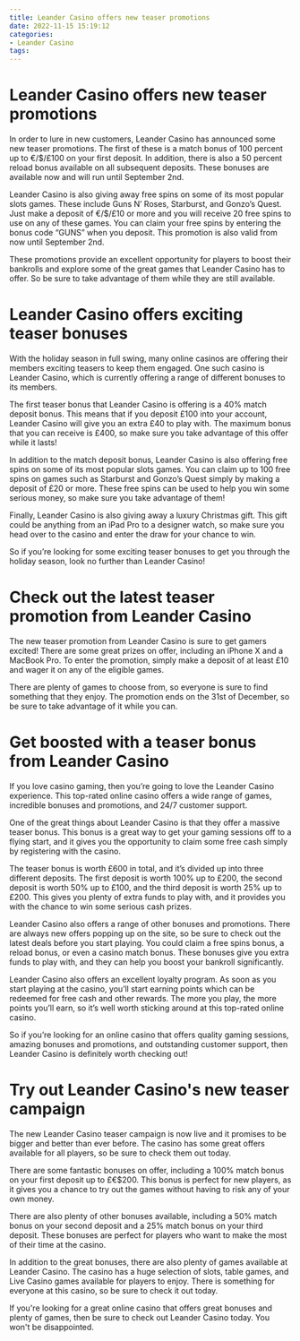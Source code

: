 ```yaml
---
title: Leander Casino offers new teaser promotions 
date: 2022-11-15 15:19:12
categories:
- Leander Casino
tags:
---
```



#  Leander Casino offers new teaser promotions 

In order to lure in new customers, Leander Casino has announced some new teaser promotions. The first of these is a match bonus of 100 percent up to €/$/£100 on your first deposit. In addition, there is also a 50 percent reload bonus available on all subsequent deposits. These bonuses are available now and will run until September 2nd.

Leander Casino is also giving away free spins on some of its most popular slots games. These include Guns N’ Roses, Starburst, and Gonzo’s Quest. Just make a deposit of €/$/£10 or more and you will receive 20 free spins to use on any of these games. You can claim your free spins by entering the bonus code “GUNS” when you deposit. This promotion is also valid from now until September 2nd.

These promotions provide an excellent opportunity for players to boost their bankrolls and explore some of the great games that Leander Casino has to offer. So be sure to take advantage of them while they are still available.

#  Leander Casino offers exciting teaser bonuses 
With the holiday season in full swing, many online casinos are offering their members exciting teasers to keep them engaged. One such casino is Leander Casino, which is currently offering a range of different bonuses to its members. 

The first teaser bonus that Leander Casino is offering is a 40% match deposit bonus. This means that if you deposit £100 into your account, Leander Casino will give you an extra £40 to play with. The maximum bonus that you can receive is £400, so make sure you take advantage of this offer while it lasts! 

In addition to the match deposit bonus, Leander Casino is also offering free spins on some of its most popular slots games. You can claim up to 100 free spins on games such as Starburst and Gonzo’s Quest simply by making a deposit of £20 or more. These free spins can be used to help you win some serious money, so make sure you take advantage of them! 

Finally, Leander Casino is also giving away a luxury Christmas gift. This gift could be anything from an iPad Pro to a designer watch, so make sure you head over to the casino and enter the draw for your chance to win. 

So if you’re looking for some exciting teaser bonuses to get you through the holiday season, look no further than Leander Casino!

#  Check out the latest teaser promotion from Leander Casino 

The new teaser promotion from Leander Casino is sure to get gamers excited! There are some great prizes on offer, including an iPhone X and a MacBook Pro. To enter the promotion, simply make a deposit of at least £10 and wager it on any of the eligible games.

There are plenty of games to choose from, so everyone is sure to find something that they enjoy. The promotion ends on the 31st of December, so be sure to take advantage of it while you can.

#  Get boosted with a teaser bonus from Leander Casino 

If you love casino gaming, then you’re going to love the Leander Casino experience. This top-rated online casino offers a wide range of games, incredible bonuses and promotions, and 24/7 customer support.

One of the great things about Leander Casino is that they offer a massive teaser bonus. This bonus is a great way to get your gaming sessions off to a flying start, and it gives you the opportunity to claim some free cash simply by registering with the casino.

The teaser bonus is worth £600 in total, and it’s divided up into three different deposits. The first deposit is worth 100% up to £200, the second deposit is worth 50% up to £100, and the third deposit is worth 25% up to £200. This gives you plenty of extra funds to play with, and it provides you with the chance to win some serious cash prizes.

Leander Casino also offers a range of other bonuses and promotions. There are always new offers popping up on the site, so be sure to check out the latest deals before you start playing. You could claim a free spins bonus, a reload bonus, or even a casino match bonus. These bonuses give you extra funds to play with, and they can help you boost your bankroll significantly.

Leander Casino also offers an excellent loyalty program. As soon as you start playing at the casino, you’ll start earning points which can be redeemed for free cash and other rewards. The more you play, the more points you’ll earn, so it’s well worth sticking around at this top-rated online casino.

So if you’re looking for an online casino that offers quality gaming sessions, amazing bonuses and promotions, and outstanding customer support, then Leander Casino is definitely worth checking out!

#  Try out Leander Casino's new teaser campaign

The new Leander Casino teaser campaign is now live and it promises to be bigger and better than ever before. The casino has some great offers available for all players, so be sure to check them out today.

There are some fantastic bonuses on offer, including a 100% match bonus on your first deposit up to £€$200. This bonus is perfect for new players, as it gives you a chance to try out the games without having to risk any of your own money.

There are also plenty of other bonuses available, including a 50% match bonus on your second deposit and a 25% match bonus on your third deposit. These bonuses are perfect for players who want to make the most of their time at the casino.

In addition to the great bonuses, there are also plenty of games available at Leander Casino. The casino has a huge selection of slots, table games, and Live Casino games available for players to enjoy. There is something for everyone at this casino, so be sure to check it out today.

If you're looking for a great online casino that offers great bonuses and plenty of games, then be sure to check out Leander Casino today. You won't be disappointed.